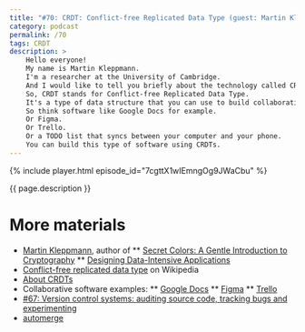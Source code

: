 ```yaml
---
title: "#70: CRDT: Conflict-free Replicated Data Type (guest: Martin Kleppmann)"
category: podcast
permalink: /70
tags: CRDT
description: >
    Hello everyone!
    My name is Martin Kleppmann.
    I'm a researcher at the University of Cambridge.
    And I would like to tell you briefly about the technology called CRDTs.
    So, CRDT stands for Conflict-free Replicated Data Type.
    It's a type of data structure that you can use to build collaboration software.
    So think software like Google Docs for example.
    Or Figma.
    Or Trello.
    Or a TODO list that syncs between your computer and your phone.
    You can build this type of software using CRDTs.
---
```


{% include player.html episode_id="7cgttX1wIEmngOg9JWaCbu" %}

{{ page.description }}

<!--
And it works like this.
Say you are using a CRDT-based app and you are editing some sort of file.
Let's say it's your slides for the presentation, for example.
Now, whenever you update the file, CRDT records exactly what changes you made to the data.
And then it packages up that information about what changed and it can send it over the network.
So if you and your colleague are both working on the same file then any changes that you make to the file will be sent to your colleague over the network.
And vice-versa, any change that your colleague makes, will be sent back to you.
And like this, we can get real-time collaboration on the file.

Now, the nice thing about CRDTs is they actually still work even if your device is offline.
So if you are not connected to the Internet right now and you make changes to the file, that's totally fine.
Those changes are still recorded and stored up.
Sometime later when you're online again your changes are synced with your colleague's device.
So that your colleague gets them too.

Now it could happen that while you're offline you make some changes to the document.
And your colleague also changes the file independently.
If that happens, we need to merge together the changes your colleague made and the changes that you made.
The nice thing about CRDTs is that it ensures we can always perform a clean merge of that kind of change.
It's a bit like what you get doing version control with git for example.
But without having to resolve the merge conflicts manually because the CRDT provides the conflict resolution built-in.

Now Google Docs is being offering this kind of real-time collaboration for a long time.
But Google Docs is actually based on a different type of algorithm.
It's called _operational transformations_.
Or OT for short.
OT and CRDT can do quite similar things.
But there's a big difference.
The difference is that with OT any time you edit the document your edits have to be sent via a single server.
And Google provides that server in the case of Google Docs.
So all your communication, all your collaboration has to go via this one server.

And CRDTs are different because they are decentralized.
They don't require a single server to work.
But instead, you can sync your devices via any kind of network that happens to be available.
For example, a local WiFi if the devices are on the same WiFi.
Or via a peer-to-peer network over the Internet.

So for this reason I believe CRDTs can allow us to build a whole new generation of collaboration software, which we call local-first software.
We say that an app is local-first if it provides the same sort of real-time collaboration that we know and love from Google Docs.
But also, if the software stores your files locally on your own computer.
And that's great because that way the app still works while it's offline.
And if you ever get kicked out of the cloud service or the cloud service shuts down for whatever reason you still have all the data on your computer.
And nobody can take it away from you.
And local-first software is made possible by CRDTs.

I work on an open-source CRDT called [automerge](https://github.com/automerge/automerge).
You can learn more about it, check it out on GitHub if you are interested.
There's also a lot of exciting academic research on CRDTs happening at the moment.

Author: Martin Kleppmann
-->

# More materials

* [Martin Kleppmann](https://martin.kleppmann.com/), author of
** [Secret Colors: A Gentle Introduction to Cryptography](https://roundrobin.pub/pages/secret-colors)
** [Designing Data-Intensive Applications](https://dataintensive.net/)
* [Conflict-free replicated data type](https://en.wikipedia.org/wiki/Conflict-free_replicated_data_type) on Wikipedia
* [About CRDTs](https://crdt.tech/)
* Collaborative software examples:
** [Google Docs](https://docs.google.com)
** [Figma](https://www.figma.com/)
** [Trello](https://trello.com/)
* [#67: Version control systems: auditing source code, tracking bugs and experimenting](https://nurkiewicz.com/67)
* [automerge](https://github.com/automerge/automerge)

